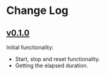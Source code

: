 # Change Log

## [v0.1.0](https://github.com/antaljanosbenjamin/rust-hr-stopwatch/releases/tag/v0.1.0)

Initial functionality:
 - Start, stop and reset functionality.
 - Getting the elapsed duration.